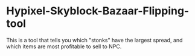 # Hypixel-Skyblock-Bazaar-Flipping-tool
This is a tool that tells you which "stonks" have the largest spread, and which items are most profitable to sell to NPC. 
